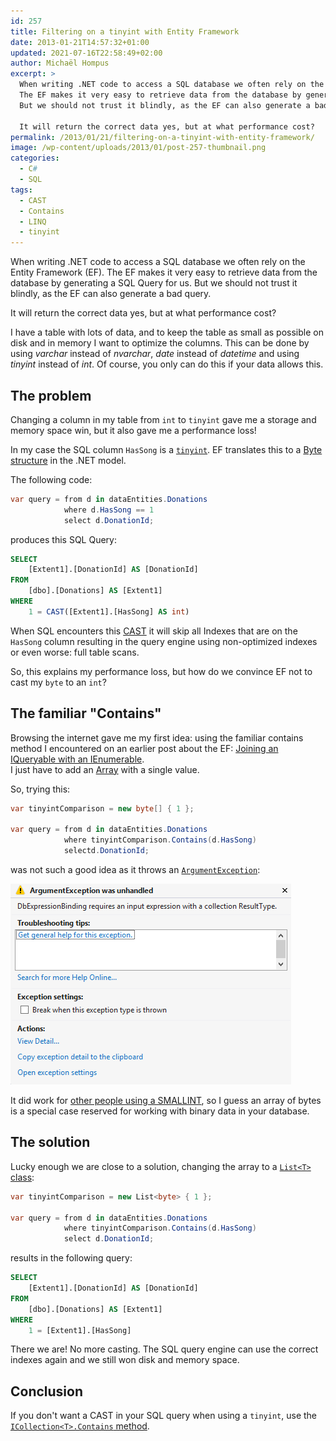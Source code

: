 ```yaml
---
id: 257
title: Filtering on a tinyint with Entity Framework
date: 2013-01-21T14:57:32+01:00
updated: 2021-07-16T22:58:49+02:00
author: Michaël Hompus
excerpt: >
  When writing .NET code to access a SQL database we often rely on the Entity Framework (EF).
  The EF makes it very easy to retrieve data from the database by generating a SQL Query for us.
  But we should not trust it blindly, as the EF can also generate a bad query.

  It will return the correct data yes, but at what performance cost?
permalink: /2013/01/21/filtering-on-a-tinyint-with-entity-framework/
image: /wp-content/uploads/2013/01/post-257-thumbnail.png
categories:
  - C#
  - SQL
tags:
  - CAST
  - Contains
  - LINQ
  - tinyint
---
```


When writing .NET code to access a SQL database we often rely on the Entity Framework (EF).
The EF makes it very easy to retrieve data from the database by generating a SQL Query for us.
But we should not trust it blindly, as the EF can also generate a bad query.

It will return the correct data yes, but at what performance cost?

<!--more-->

I have a table with lots of data, and to keep the table as small as possible on disk and in memory I want to optimize the columns.
This can be done by using _varchar_ instead of _nvarchar_, _date_ instead of _datetime_ and using _tinyint_ instead of _int_.
Of course, you only can do this if your data allows this.

## The problem

Changing a column in my table from `int` to `tinyint` gave me a storage and memory space win, but it also gave me a performance loss!

In my case the SQL column `HasSong` is a [`tinyint`](https://learn.microsoft.com/sql/t-sql/data-types/int-bigint-smallint-and-tinyint-transact-sql).
EF translates this to a [Byte structure](https://learn.microsoft.com/dotnet/api/system.byte) in the .NET model.

The following code:

```csharp
var query = from d in dataEntities.Donations
            where d.HasSong == 1
            select d.DonationId;
```

produces this SQL Query:

```sql
SELECT
    [Extent1].[DonationId] AS [DonationId]
FROM
    [dbo].[Donations] AS [Extent1]
WHERE
    1 = CAST([Extent1].[HasSong] AS int)
```

When SQL encounters this [CAST](https://learn.microsoft.com/sql/t-sql/functions/cast-and-convert-transact-sql) it will skip all Indexes that are on the `HasSong` column resulting in the query engine using non-optimized indexes or even worse: full table scans.

So, this explains my performance loss, but how do we convince EF not to cast my `byte` to an `int`?

## The familiar "Contains"

Browsing the internet gave me my first idea: using the familiar contains method I encountered on an earlier post about the EF: [Joining an IQueryable with an IEnumerable](/2010/08/26/joining-an-iqueryable-with-an-ienumerable).  
I just have to add an [Array](https://learn.microsoft.com/dotnet/csharp/language-reference/builtin-types/arrays#single-dimensional-arrays) with a single value.

So, trying this:

```csharp
var tinyintComparison = new byte[] { 1 };

var query = from d in dataEntities.Donations
            where tinyintComparison.Contains(d.HasSong)
            selectd.DonationId;
```

was not such a good idea as it throws an [`ArgumentException`](https://learn.microsoft.com/dotnet/api/system.argumentexception):

![Screenshot showing Visual Studio debugger with the message "ArgumentException: DbExpressionBinding requires an input expression with a collection ResultType"](/wp-content/uploads/2013/01/argument-exception-dbexpressionbinding.png)

It did work for [other people using a SMALLINT](https://stackoverflow.com/questions/9016265/generated-query-for-tinyint-column-introduces-a-cast-to-int/9667696#9667696),
so I guess an array of bytes is a special case reserved for working with binary data in your database.

## The solution

Lucky enough we are close to a solution, changing the array to a [`List<T>` class](https://learn.microsoft.com/dotnet/api/system.collections.generic.list-1):

```csharp
var tinyintComparison = new List<byte> { 1 };

var query = from d in dataEntities.Donations
            where tinyintComparison.Contains(d.HasSong)
            select d.DonationId;
```

results in the following query:

```sql
SELECT
    [Extent1].[DonationId] AS [DonationId]
FROM
    [dbo].[Donations] AS [Extent1]
WHERE
    1 = [Extent1].[HasSong]
```

There we are! No more casting.
The SQL query engine can use the correct indexes again and we still won disk and memory space.

## Conclusion

If you don't want a CAST in your SQL query when using a `tinyint`, use the
[`ICollection<T>.Contains` method](https://learn.microsoft.com/dotnet/api/system.collections.generic.icollection-1.contains).
